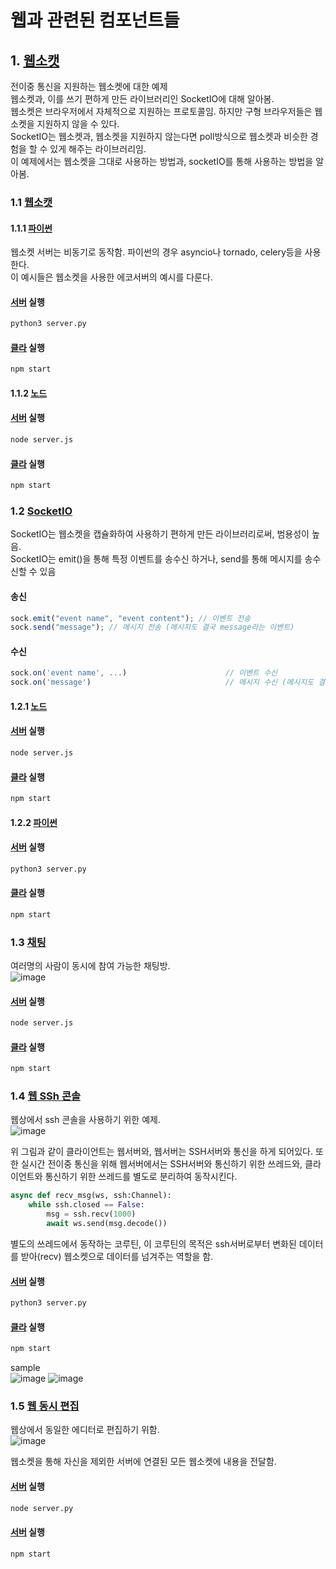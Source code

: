 # 웹과 관련된 컴포넌트들

## 1. [웹소캣](/Web/WebSocket/)

전이중 통신을 지원하는 웹소켓에 대한 예제  
웹소켓과, 이를 쓰기 편하게 만든 라이브러리인 SocketIO에 대해 알아봄.  
웹소켓은 브라우저에서 자체적으로 지원하는 프로토콜임. 하지만 구형 브라우저들은 웹소켓을 지원하지 않을 수 있다.  
SocketIO는 웹소켓과, 웹소켓을 지원하지 않는다면 poll방식으로 웹소켓과 비슷한 경험을 할 수 있게 해주는 라이브러리임.  
이 예제에서는 웹소켓을 그대로 사용하는 방법과, socketIO를 통해 사용하는 방법을 알아봄.  

### 1.1 [웹소캣](/Web/WebSocket/WebSocket/)

#### 1.1.1 [파이썬](/Web/WebSocket/WebSocket/Python/)

웹소켓 서버는 비동기로 동작함. 파이썬의 경우 asyncio나 tornado, celery등을 사용한다.  
이 예시들은 웹소켓을 사용한 에코서버의 예시를 다룬다.  

#### [서버](/Web/WebSocket/WebSocket/Python/server/) 실행

```bash
python3 server.py
```

#### [클라](/Web/WebSocket/WebSocket/Python/client/) 실행

```bash
npm start
```

#### 1.1.2 [노드](/Web/WebSocket/WebSocket/Node/)

#### [서버](/Web/WebSocket/WebSocket/Node/server/) 실행

```bash
node server.js
```

#### [클라](/Web/WebSocket/WebSocket/Node/client/) 실행

```bash
npm start
```

### 1.2 [SocketIO](/WEb/WebSocket/SocketIO/)

SocketIO는 웹소켓을 캡슐화하여 사용하기 편하게 만든 라이브러리로써, 범용성이 높음.  
SocketIO는 emit()을 통해 특정 이벤트를 송수신 하거나, send를 통해 메시지를 송수신할 수 있음  

#### 송신

```javascript
sock.emit("event name", "event content"); // 이벤트 전송
sock.send("message"); // 메시지 전송 (메시지도 결국 message라는 이벤트)
```

#### 수신

```javascript
sock.on('event name', ...)                      // 이벤트 수신
sock.on('message')                              // 메시지 수신 (메시지도 결국 message라는 이벤트)
```

#### 1.2.1 [노드](/Web/WebSocket/SocketIO/Node/)

#### [서버](/Web/WebSocket/SocketIO/Node/server/) 실행

```bash
node server.js
```

#### [클라](/Web/WebSocket/SocketIO/Node/client/) 실행

```bash
npm start
```

#### 1.2.2 [파이썬](/Web/WebSocket/SocketIO/Python/)

#### [서버](/Web/WebSocket/SocketIO/Python/server/) 실행

```bash
python3 server.py
```

#### [클라](/Web/WebSocket/SocketIO/Python/client/) 실행

```bash
npm start
```

### 1.3 [채팅](/Web/Chat)

여러명의 사람이 동시에 참여 가능한 채팅방.  
![image](/Image/Web/%EC%8A%A4%ED%81%AC%EB%A6%B0%EC%83%B7%202022-11-08%2023.11.30.png)

#### [서버](/Web/Chat/server/) 실행

```bash
node server.js
```

#### [클라](/Web/Chat/client/) 실행

```bash
npm start
```

### 1.4 [웹 SSh 콘솔](/Web/WebSSH)

웹상에서 ssh 콘솔을 사용하기 위한 예제.  
![image](/Image/Web/%EC%8A%A4%ED%81%AC%EB%A6%B0%EC%83%B7%202022-11-08%2023.43.06.png)

위 그림과 같이 클라이언트는 웹서버와, 웹서버는 SSH서버와 통신을 하게 되어있다.
또한 실시간 전이중 통신을 위해 웹서버에서는 SSH서버와 통신하기 위한 쓰레드와, 클라이언트와 통신하기 위한 쓰레드를 별도로 분리하여 동작시킨다.

```python
async def recv_msg(ws, ssh:Channel):
    while ssh.closed == False:
        msg = ssh.recv(1000)
        await ws.send(msg.decode())
```
별도의 쓰레드에서 동작하는 코루틴, 이 코루틴의 목적은 ssh서버로부터 변화된 데이터를 받아(recv) 웹소켓으로 데이터를 넘겨주는 역할을 함.  
 
#### [서버](/Web/WebSSH/server/) 실행
```bash
python3 server.py
```

#### [클라](/Web/WebSSH/client/) 실행
```bash
npm start
```

sample  
![image](/Image/Web/%EC%8A%A4%ED%81%AC%EB%A6%B0%EC%83%B7%202022-11-09%2000.59.01.png)
![image](/Image/Web/%EC%8A%A4%ED%81%AC%EB%A6%B0%EC%83%B7%202022-11-09%2000.59.04.png)


### 1.5 [웹 동시 편집](/Web/MultiEdit/)
웹상에서 동일한 에디터로 편집하기 위함.  
![image](/Image/Web/%ED%99%94%EB%A9%B4%20%EA%B8%B0%EB%A1%9D%202022-11-09%2013.16.58.gif)

웹소켓을 통해 자신을 제외한 서버에 연결된 모든 웹소켓에 내용을 전달함.
#### [서버](/Web/MultiEdit/server/) 실행
```bash
node server.py
```

#### [서버](/Web/MultiEdit/client/) 실행
```bash
npm start
```